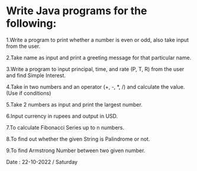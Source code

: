 # Write Java programs for the following:

1.Write a program to print whether a number is even or odd, also take input from the user.

2.Take name as input and print a greeting message for that particular name.

3.Write a program to input principal, time, and rate (P, T, R) from the user and find Simple Interest.

4.Take in two numbers and an operator (+, -, *, /) and calculate the value. (Use if conditions)

5.Take 2 numbers as input and print the largest number.

6.Input currency in rupees and output in USD.

7.To calculate Fibonacci Series up to n numbers.

8.To find out whether the given String is Palindrome or not.

9.To find Armstrong Number between two given number.

Date : 22-10-2022 / Saturday 